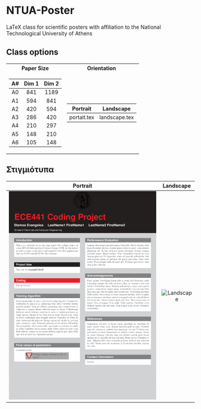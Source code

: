 # NTUA-Poster
 LaTeX class for scientific posters with affiliation to the National Technological University of Athens

## Class options

<table>
<tr><th> Paper Size</th><th> Orientation </th></tr>
<tr><td>

| A# | Dim 1 | Dim 2 |
|:--:|:-----:|:-----:|
|A0| 841 | 1189 |
|A1| 594 | 841  |
|A2| 420 | 594  |
|A3| 286 | 420  |
|A4| 210 | 297  |
|A5| 148 | 210  |
|A6| 105 | 148  |

</td><td>

|Portrait|Landscape|
|:------:|:-------:|
| portait.tex | landscape.tex |

</td></tr> 
</table>

## Στιγμιότυπα

|     Portrait             | Landscape |
:-------------------------:|:---------:|
![Portait](https://raw.githubusercontent.com/estamos/NTUA-Poster/master/examples/NTUA_Poster_portrait_example-1.png)  | ![Landscape](https://raw.githubusercontent.com/estamos/NTUA-Poster/master/examples/NTUA_Poster_landscape_example-1%202.png)
